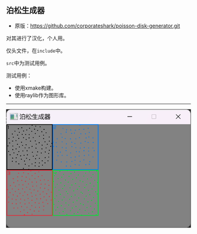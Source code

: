 ## 泊松生成器

 - 原版：https://github.com/corporateshark/poisson-disk-generator.git
 
对其进行了汉化，个人用。

仅头文件，在`include`中。

`src`中为测试用例。

测试用例：
 - 使用xmake构建。
 - 使用raylib作为图形库。

---

![test](.github\test.png)